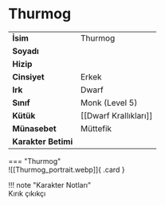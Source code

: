 # Thurmog   
  
<div class="grid" markdown>  
  
|  |  |  
|---|---|  
| **İsim** | Thurmog |  
| **Soyadı** |  |  
| **Hizip** |  |  
| **Cinsiyet** | Erkek |  
| **Irk** | Dwarf |  
| **Sınıf** | Monk (Level 5) |  
| **Kütük** | [[Dwarf Krallıkları]] |  
| **Münasebet** | Müttefik |  
| **Karakter Betimi** |  |  
  
  
=== "Thurmog"  
	![[Thurmog_portrait.webp]]{ .card }  
  
</div>  
  
!!! note "Karakter Notları"  
	Kırık çıkıkçı  

